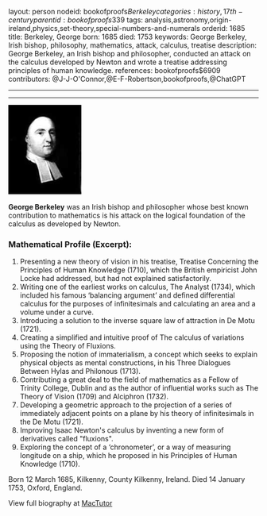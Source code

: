 layout: person
nodeid: bookofproofs$Berkeley
categories: history,17th-century
parentid: bookofproofs$339
tags: analysis,astronomy,origin-ireland,physics,set-theory,special-numbers-and-numerals
orderid: 1685
title: Berkeley, George
born: 1685
died: 1753
keywords: George Berkeley, Irish bishop, philosophy, mathematics, attack, calculus, treatise
description: George Berkeley, an Irish bishop and philosopher, conducted an attack on the calculus developed by Newton and wrote a treatise addressing principles of human knowledge.
references: bookofproofs$6909
contributors: @J-J-O'Connor,@E-F-Robertson,bookofproofs,@ChatGPT

---



---

![Berkeley.jpg](https://github.com/bookofproofs/bookofproofs.github.io/blob/main/_sources/_assets/images/portraits/Berkeley.jpg?raw=true)

**George Berkeley** was an Irish bishop and philosopher whose best known contribution to mathematics is his attack on the logical foundation of the calculus as developed by Newton.

### Mathematical Profile (Excerpt):
1. Presenting a new theory of vision in his treatise, Treatise Concerning the Principles of Human Knowledge (1710), which the British empiricist John Locke had addressed, but had not explained satisfactorily. 
2. Writing one of the earliest works on calculus, The Analyst (1734), which included his famous ‘balancing argument’ and defined differential calculus for the purposes of infinitesimals and calculating an area and a volume under a curve. 
3. Introducing a solution to the inverse square law of attraction in De Motu (1721).
4. Creating a simplified and intuitive proof of The calculus of variations using the Theory of Fluxions.
5. Proposing the notion of immaterialism, a concept which seeks to explain physical objects as mental constructions, in his Three Dialogues Between Hylas and Philonous (1713). 
6. Contributing a great deal to the field of mathematics as a Fellow of Trinity College, Dublin and as the author of influential works such as The Theory of Vision (1709) and Alciphron (1732). 
7. Developing a geometric approach to the projection of a series of immediately adjacent points on a plane by his theory of infinitesimals in the De Motu (1721). 
8. Improving Isaac Newton's calculus by inventing a new form of derivatives called "fluxions". 
9. Exploring the concept of a ‘chronometer’, or a way of measuring longitude on a ship, which he proposed in his Principles of Human Knowledge (1710).

Born 12 March 1685, Kilkenny, County Kilkenny, Ireland. Died 14 January 1753, Oxford, England.

View full biography at [MacTutor](https://mathshistory.st-andrews.ac.uk/Biographies/Berkeley/)

